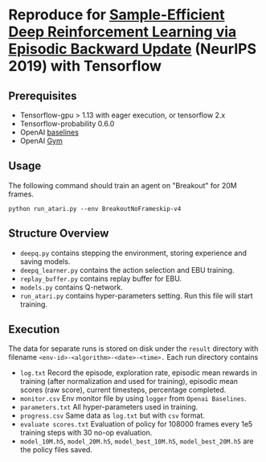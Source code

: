 # Reproduce for [Sample-Efficient Deep Reinforcement Learning via Episodic Backward Update](https://arxiv.org/abs/1805.12375) (NeurIPS 2019) with Tensorflow

## Prerequisites
- Tensorflow-gpu > 1.13 with eager execution, or tensorflow 2.x
- Tensorflow-probability 0.6.0
- OpenAI [baselines](https://github.com/openai/baselines)
- OpenAI [Gym](http://gym.openai.com/)

## Usage

The following command should train an agent on "Breakout" for 20M frames.

`python run_atari.py --env BreakoutNoFrameskip-v4`

## Structure Overview

- `deepq.py` contains stepping the environment, storing experience and saving models.
- `deepq_learner.py` contains the action selection and EBU training.
- `replay_buffer.py` contains replay buffer for EBU.
- `models.py` contains Q-network.
- `run_atari.py` contains hyper-parameters setting. Run this file will start training.


## Execution

The data for separate runs is stored on disk under the `result` directory with filename 
`<env-id>-<algorithm>-<date>-<time>.` Each run directory contains
- `log.txt` Record the episode, exploration rate, episodic mean rewards in training 
(after normalization and used for training), episodic mean scores (raw score), current timesteps, percentage completed.
- `monitor.csv` Env monitor file by using `logger` from `Openai Baselines`.
- `parameters.txt` All hyper-parameters used in training.
- `progress.csv` Same data as `log.txt` but with `csv` format.
- `evaluate scores.txt` Evaluation of policy for 108000 frames every 1e5 training steps with 30 no-op evaluation. 
- `model_10M.h5`, `model_20M.h5`, `model_best_10M.h5`, `model_best_20M.h5` are the policy files saved.
